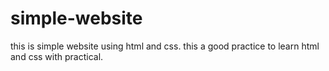 # simple-website
this is simple website using html and css. this a good practice to learn html and css with practical.
